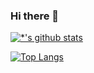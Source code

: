 ### Hi there 👋

[![*'s github stats](https://github-readme-stats.vercel.app/api?username=dandanhee)](https://github.com/dandanhee)

[![Top Langs](https://github-readme-stats.vercel.app/api/top-langs/?username=dandanhee)](https://github.com/dandanhee/github-readme-stats)
